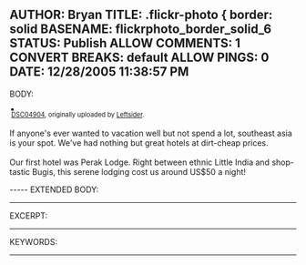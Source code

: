AUTHOR: Bryan
TITLE: .flickr-photo { border: solid
BASENAME: flickrphoto_border_solid_6
STATUS: Publish
ALLOW COMMENTS: 1
CONVERT BREAKS: __default__
ALLOW PINGS: 0
DATE: 12/28/2005 11:38:57 PM
-----
BODY:
<style type="text/css">
.flickr-photo { border: solid 2px #000000; }
.flickr-yourcomment { }
.flickr-frame { text-align: left; padding: 3px; }
.flickr-caption { font-size: 0.8em; margin-top: 0px; }
</style>

<div class="flickr-frame">
	<a href="http://www.flickr.com/photos/leftsider/78364433/" title="photo sharing"><img src="http://static.flickr.com/43/78364433_6d7156c87b.jpg" class="flickr-photo" alt="" /></a>
<br />
	<span class="flickr-caption"><a href="http://www.flickr.com/photos/leftsider/78364433/">DSC04904</a>, originally uploaded by <a href="http://www.flickr.com/people/leftsider/">Leftsider</a>.</span>
</div>
				
<p class="flickr-yourcomment">
	If anyone's ever wanted to vacation well but not spend a lot, southeast asia is your spot. We've had nothing but great hotels at dirt-cheap prices. <br />
<br />
Our first hotel was Perak Lodge. Right between ethnic Little India and shop-tastic Bugis, this serene lodging cost us around US$50 a night!
</p>
-----
EXTENDED BODY:

-----
EXCERPT:

-----
KEYWORDS:

-----


